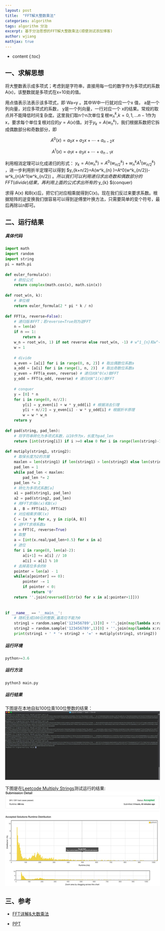 ```yaml
---
layout: post
title:  "FFT解大整数乘法"
categories: algorithm
tags: algorithm 分治
excerpt: 基于分治思想的FFT解大整数乘法(顺便测试添加博客)
author: wjiang
mathjax: true
---
```


* content
{:toc}


## 一、求解思想

将大整数表示成多项式；考虑到是字符串，直接用每一位的数字作为多项式的系数A(x)，该整数就是多项式在x=10处的值。


用点值表示法表示该多项式，即 Wa=y 。其中W中一行就对应一个x 值， a是一个列向量，对应多项式的系数， y是一个列向量，一行对应一个 x的结果。常规的取点并不能降低时间复杂度。这里我们取n个n次单位复根$w^k_{n}$,$k={0,1,...n-1}$作为x，要求每个单位复根对应的$y=A(x)$值。对于$y_{k}=A(w^k_{n})$，我们根据系数把它拆成偶数部分和奇数部分，即

$$A^0(x)=a_{0}x+a_{2}x+\cdots+a_{n-2}x$$


$$A^1(x)=a_{1}x+a_{3}x+\cdots+a_{n-1}x$$


利用相消定理可以化成递归的形式： $y_{k}=A(w^k_{n} )=A^0(w^k_{n/2})+w^k_{n}A^1(w^k_{n/2})$ ，进一步利用折半定理可以得到 $y_{k+n/2}=A(w^k_{n} )=A^0(w^k_{n/2})-w^k_{n}A^1(w^k_{n/2}) $。所以我们可以利用递归求出奇数和偶数部分的FFT(divide)结果，再利用上面的公式求出所有的$ y_{k} $(conquer)


求得 A(x) 和B(x)后，把它们对应相乘就得到C(x)。现在我们反过来要求系数。根据矩阵的逆变换我们很容易可以得到逆傅里叶换方法，只需要简单的变个符号，最后再除以n即可。

## 二、运行结果

##### 具体代码

```python
import math
import random
import string
pi = math.pi

def euler_formula(x):
    # 欧拉公式
    return complex(math.cos(x), math.sin(x))

def root_w(n, k):
    # 单位根
    return euler_formula(2 * pi * k / n)
    
def FFT(a, reverse=False):
    # 递归版本FFT；若reverse=True则为逆FFT
    n = len(a)
    if n == 1:
        return a
    w_n = root_w(n, 1) if not reverse else root_w(n, -1) # w^1_{n}和w^-1_{n}
    w = 1

    # divide
    a_even = [a[i] for i in range(0, n, 2)] # 取出偶数位系数a
    a_odd = [a[i] for i in range(1, n, 2)]  # 取出奇数位系数a
    y_even = FFT(a_even, reverse) # 递归对A^0(x)做FFT
    y_odd = FFT(a_odd, reverse) # 递归对A^1(x)做FFT

    # conquer
    y = [0] * n
    for i in range(0, n//2):
        y[i] = y_even[i] + w * y_odd[i] # 根据消去引理
        y[i + n//2] = y_even[i] - w * y_odd[i] # 根据折半原理
        w = w * w_n
    return y

def pad(string, pad_len):
    # 将字符串转化为多项式系数，以10作为x，长度为pad_len
    return [int(string[i]) if i >=0 else 0 for i in range(len(string)-1, len(string)-pad_len-1, -1)]

def mutiply(string1, string2):
    # 取保长度为2的次幂
    maxlen = len(string1) if len(string1) > len(string2) else len(string2)
    pad_len = 1
    while pad_len < maxlen:
        pad_len *= 2
    pad_len *= 2
    # 转化为多项式系数[a]
    a1 = pad(string1, pad_len)
    a2 = pad(string2, pad_len)
    # 用FFT求得A(x)和B(x)
    A , B = FFT(a1), FFT(a2)
    # 对应相乘求得C(x)
    C = [x * y for x, y in zip(A, B)]
    # 逆FFT求得系数a
    a = FFT(C, reverse=True)
    # 取整
    a = [int(x.real/pad_len+0.5) for x in a]
    # 进位
    for i in range(0, len(a)-2):
        a[i+1] += a[i] // 10
        a[i] = a[i] % 10
    # 去掉高位多余的0
    pointer = len(a) - 1
    while(a[pointer] == 0):
        pointer -= 1
        if pointer < 0:
            return '0'
    return ''.join(reversed([str(x) for x in a[:pointer+1]]))


if __name__ == '__main__':
    # 随机生成100位的整数,最高位不能为0
    string1 = random.sample('123456789',1)[0] + ''.join(map(lambda x:random.choice('0123456789'), range(99)))
    string2 = random.sample('123456789',1)[0] + ''.join(map(lambda x:random.choice('0123456789'), range(99)))
    print(string1 + ' * '+ string2 + '=' + mutiply(string1, string2))
```

##### 运行环境

```python
python>=3.6
```

##### 运行方法

```python
python3 main.py
```

##### 运行结果

下图是在本地自拟100位乘100位整数的结果：
![mytest](/src/2018-12-17-FFT-intro/mytest.png)




下图是在[Leetcode Multiply Strings](https://leetcode.com/problems/multiply-strings/)测试运行的结果:
![leetcode](/src/2018-12-17-FFT-intro/leetcode.png)


## 三、参考

* [FFT详解&大数乘法](https://blog.csdn.net/ripped/article/details/70241716)

* [PPT](/src/2018-12-17-FFT-intro/experiment.pptx)

